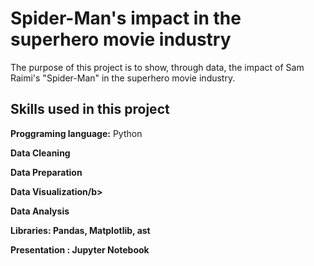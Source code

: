 # Spider-Man's impact in the superhero movie industry 
The purpose of this project is to show, through data, the impact of Sam Raimi's "Spider-Man" in the superhero movie industry.

## Skills used in this project
<b>Proggraming language:</b> Python

<b>Data Cleaning</b>

<b>Data Preparation</b>

<b>Data Visualization/b>
  
<b>Data Analysis</b>

<b>Libraries:</b> Pandas, Matplotlib, ast
  
<b>Presentation</b> : Jupyter Notebook

